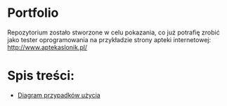 ﻿# Portfolio
Repozytorium zostało stworzone w celu pokazania, co już potrafię zrobić jako tester oprogramowania na przykładzie strony apteki internetowej: http://www.aptekaslonik.pl/

# Spis treści:
* [Diagram przypadków użycia](#https://github.com/plopusiewicz/portfolio/blob/master/AptekaSlonik%20use%20case%20diagram.jpg)
